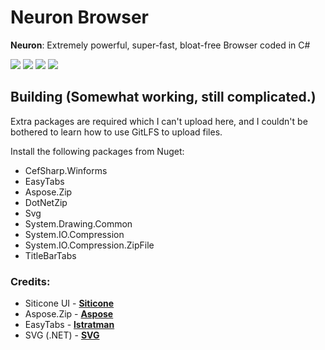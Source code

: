 # Neuron Browser

**Neuron**: Extremely powerful, super-fast, bloat-free Browser coded in C#

![](https://img.shields.io/github/v/release/Strayfade/Neuron?style=flat-square)
![](https://img.shields.io/github/commit-activity/m/Strayfade/Neuron?style=flat-square)
![](https://img.shields.io/github/repo-size/Strayfade/Neuron?style=flat-square)
![](https://img.shields.io/github/license/Strayfade/Neuron?style=flat-square)

## Building (Somewhat working, still complicated.)
Extra packages are required which I can't upload here, and I couldn't be bothered to learn how to use GitLFS to upload files.

Install the following packages from Nuget:
 - CefSharp.Winforms
 - EasyTabs
 - Aspose.Zip
 - DotNetZip
 - Svg
 - System.Drawing.Common
 - System.IO.Compression
 - System.IO.Compression.ZipFile
 - TitleBarTabs

### Credits:

- Siticone UI - [**Siticone**](https://siticoneframework.com)
- Aspose.Zip - [**Aspose**](https://www.aspose.com/)
- EasyTabs - [**lstratman**](https://github.com/lstratman/EasyTabs)
- SVG (.NET) - [**SVG**](https://www.nuget.org/packages/Svg/)
